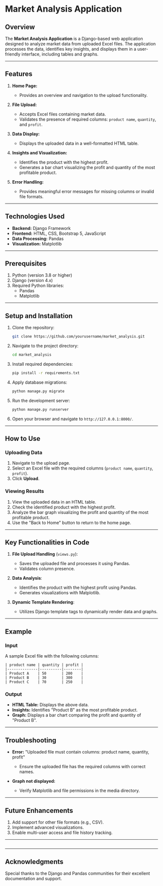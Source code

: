 # Market Analysis Application

## Overview

The **Market Analysis Application** is a Django-based web application designed to analyze market data from uploaded Excel files. The application processes the data, identifies key insights, and displays them in a user-friendly interface, including tables and graphs.

---

## Features

1. **Home Page:**

   - Provides an overview and navigation to the upload functionality.

2. **File Upload:**

   - Accepts Excel files containing market data.
   - Validates the presence of required columns: `product name`, `quantity`, and `profit`.

3. **Data Display:**

   - Displays the uploaded data in a well-formatted HTML table.

4. **Insights and Visualization:**

   - Identifies the product with the highest profit.
   - Generates a bar chart visualizing the profit and quantity of the most profitable product.

5. **Error Handling:**

   - Provides meaningful error messages for missing columns or invalid file formats.

---

## Technologies Used

- **Backend:** Django Framework
- **Frontend:** HTML, CSS, Bootstrap 5, JavaScript
- **Data Processing:** Pandas
- **Visualization:** Matplotlib

---

## Prerequisites

1. Python (version 3.8 or higher)
2. Django (version 4.x)
3. Required Python libraries:
   - Pandas
   - Matplotlib

---

## Setup and Installation

1. Clone the repository:

   ```bash
   git clone https://github.com/yourusername/market_analysis.git
   ```

2. Navigate to the project directory:

   ```bash
   cd market_analysis
   ```

3. Install required dependencies:

   ```bash
   pip install -r requirements.txt
   ```

4. Apply database migrations:

   ```bash
   python manage.py migrate
   ```

5. Run the development server:

   ```bash
   python manage.py runserver
   ```

6. Open your browser and navigate to `http://127.0.0.1:8000/`.

---

## How to Use

### Uploading Data

1. Navigate to the upload page.
2. Select an Excel file with the required columns (`product name`, `quantity`, `profit`).
3. Click **Upload**.

### Viewing Results

1. View the uploaded data in an HTML table.
2. Check the identified product with the highest profit.
3. Analyze the bar graph visualizing the profit and quantity of the most profitable product.
4. Use the "Back to Home" button to return to the home page.

---

## Key Functionalities in Code

1. **File Upload Handling** (`views.py`):

   - Saves the uploaded file and processes it using Pandas.
   - Validates column presence.

2. **Data Analysis**:

   - Identifies the product with the highest profit using Pandas.
   - Generates visualizations with Matplotlib.

3. **Dynamic Template Rendering**:

   - Utilizes Django template tags to dynamically render data and graphs.

---

## Example

### Input

A sample Excel file with the following columns:

```
| product name | quantity | profit |
|--------------|----------|--------|
| Product A    | 50       | 200    |
| Product B    | 30       | 300    |
| Product C    | 70       | 250    |
```

### Output

- **HTML Table:** Displays the above data.
- **Insights:** Identifies "Product B" as the most profitable product.
- **Graph:** Displays a bar chart comparing the profit and quantity of "Product B".

---

## Troubleshooting

- **Error:** "Uploaded file must contain columns: product name, quantity, profit"

  - Ensure the uploaded file has the required columns with correct names.

- **Graph not displayed:**

  - Verify Matplotlib and file permissions in the media directory.

---

## Future Enhancements

1. Add support for other file formats (e.g., CSV).
2. Implement advanced visualizations.
3. Enable multi-user access and file history tracking.

---

##

---

## Acknowledgments

Special thanks to the Django and Pandas communities for their excellent documentation and support.

